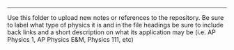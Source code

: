 _____________
Use this folder to upload new notes or references to the repository. Be sure to label what type of physics it is and in the file headings be sure to include back links and a short description on what its application may be (i.e. AP Physics 1, AP Physics E&M, Physics 111, etc)